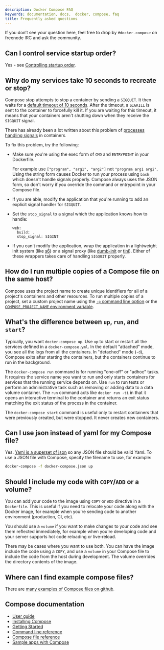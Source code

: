 ```yaml
---
description: Docker Compose FAQ
keywords: documentation, docs,  docker, compose, faq
title: Frequently asked questions
---
```


If you don’t see your question here, feel free to drop by `#docker-compose` on
freenode IRC and ask the community.


## Can I control service startup order?

Yes - see [Controlling startup order](startup-order.md).


## Why do my services take 10 seconds to recreate or stop?

Compose stop attempts to stop a container by sending a `SIGQUIT`. It then waits
for a [default timeout of 10 seconds](reference/stop.md).  After the timeout,
a `SIGKILL` is sent to the container to forcefully kill it.  If you
are waiting for this timeout, it means that your containers aren't shutting down
when they receive the `SIGQUIT` signal.

There has already been a lot written about this problem of
[processes handling signals](https://medium.com/@gchudnov/trapping-signals-in-docker-containers-7a57fdda7d86)
in containers.

To fix this problem, try the following:

* Make sure you're using the exec form of `CMD` and `ENTRYPOINT`
in your Dockerfile.

  For example use `["program", "arg1", "arg2"]` not `"program arg1 arg2"`.
  Using the string form causes Docker to run your process using `bash` which
  doesn't handle signals properly. Compose always uses the JSON form, so don't
  worry if you override the command or entrypoint in your Compose file.

* If you are able, modify the application that you're running to
add an explicit signal handler for `SIGQUIT`.

* Set the `stop_signal` to a signal which the application knows how to handle:

      web:
        build: .
        stop_signal: SIGINT

* If you can't modify the application, wrap the application in a lightweight init
system (like [s6](https://skarnet.org/software/s6/)) or a signal proxy (like
[dumb-init](https://github.com/Yelp/dumb-init) or
[tini](https://github.com/krallin/tini)).  Either of these wrappers takes care of
handling `SIGQUIT` properly.

## How do I run multiple copies of a Compose file on the same host?

Compose uses the project name to create unique identifiers for all of a
project's  containers and other resources. To run multiple copies of a project,
set a custom project name using the [`-p` command line option](reference/overview.md)
or the [`COMPOSE_PROJECT_NAME` environment variable](reference/envvars.md#compose_project_name).

## What's the difference between `up`, `run`, and `start`?

Typically, you want `docker-compose up`. Use `up` to start or restart all the
services defined in a `docker-compose.yml`. In the default "attached"
mode, you see all the logs from all the containers. In "detached" mode (`-d`),
Compose exits after starting the containers, but the containers continue to run
in the background.

The `docker-compose run` command is for running "one-off" or "adhoc" tasks. It
requires the service name you want to run and only starts containers for services
that the running service depends on. Use `run` to run tests or perform
an administrative task such as removing or adding data to a data volume
container. The `run` command acts like `docker run -ti` in that it opens an
interactive terminal to the container and returns an exit status matching the
exit status of the process in the container.

The `docker-compose start` command is useful only to restart containers
that were previously created, but were stopped. It never creates new
containers.

## Can I use json instead of yaml for my Compose file?

Yes. [Yaml is a superset of json](https://stackoverflow.com/a/1729545/444646) so
any JSON file should be valid Yaml.  To use a JSON file with Compose,
specify the filename to use, for example:

```bash
docker-compose -f docker-compose.json up
```

## Should I include my code with `COPY`/`ADD` or a volume?

You can add your code to the image using `COPY` or `ADD` directive in a
`Dockerfile`.  This is useful if you need to relocate your code along with the
Docker image, for example when you're sending code to another environment
(production, CI, etc).

You should use a `volume` if you want to make changes to your code and see them
reflected immediately, for example when you're developing code and your server
supports hot code reloading or live-reload.

There may be cases where you want to use both. You can have the image
include the code using a `COPY`, and use a `volume` in your Compose file to
include the code from the host during development. The volume overrides
the directory contents of the image.

## Where can I find example compose files?

There are [many examples of Compose files on
github](https://github.com/search?q=in%3Apath+docker-compose.yml+extension%3Ayml&type=Code).


## Compose documentation

- [User guide](index.md)
- [Installing Compose](install.md)
- [Getting Started](gettingstarted.md)
- [Command line reference](reference/index.md)
- [Compose file reference](compose-file/index.md)
- [Sample apps with Compose](samples-for-compose.md)
